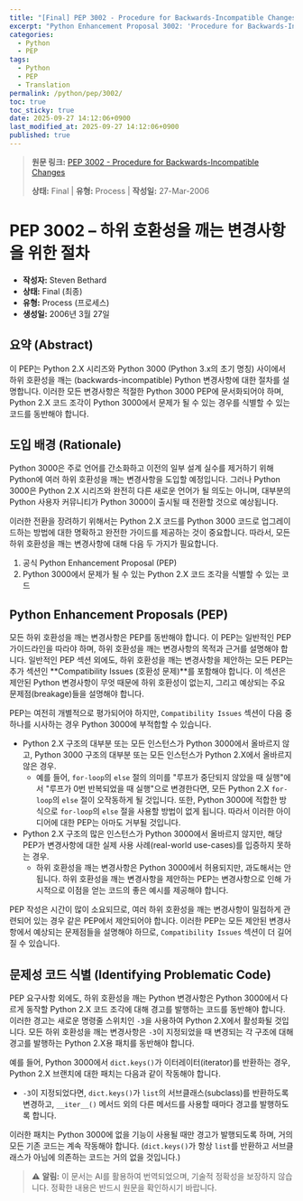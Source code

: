 ```yaml
---
title: "[Final] PEP 3002 - Procedure for Backwards-Incompatible Changes"
excerpt: "Python Enhancement Proposal 3002: 'Procedure for Backwards-Incompatible Changes'에 대한 한국어 번역입니다."
categories:
  - Python
  - PEP
tags:
  - Python
  - PEP
  - Translation
permalink: /python/pep/3002/
toc: true
toc_sticky: true
date: 2025-09-27 14:12:06+0900
last_modified_at: 2025-09-27 14:12:06+0900
published: true
---
```

> **원문 링크:** [PEP 3002 - Procedure for Backwards-Incompatible Changes](https://peps.python.org/pep-3002/)
>
> **상태:** Final | **유형:** Process | **작성일:** 27-Mar-2006



# PEP 3002 – 하위 호환성을 깨는 변경사항을 위한 절차

*   **작성자:** Steven Bethard
*   **상태:** Final (최종)
*   **유형:** Process (프로세스)
*   **생성일:** 2006년 3월 27일

## 요약 (Abstract)

이 PEP는 Python 2.X 시리즈와 Python 3000 (Python 3.x의 초기 명칭) 사이에서 하위 호환성을 깨는 (backwards-incompatible) Python 변경사항에 대한 절차를 설명합니다. 이러한 모든 변경사항은 적절한 Python 3000 PEP에 문서화되어야 하며, Python 2.X 코드 조각이 Python 3000에서 문제가 될 수 있는 경우를 식별할 수 있는 코드를 동반해야 합니다.

## 도입 배경 (Rationale)

Python 3000은 주로 언어를 간소화하고 이전의 일부 설계 실수를 제거하기 위해 Python에 여러 하위 호환성을 깨는 변경사항을 도입할 예정입니다. 그러나 Python 3000은 Python 2.X 시리즈와 완전히 다른 새로운 언어가 될 의도는 아니며, 대부분의 Python 사용자 커뮤니티가 Python 3000이 출시될 때 전환할 것으로 예상됩니다.

이러한 전환을 장려하기 위해서는 Python 2.X 코드를 Python 3000 코드로 업그레이드하는 방법에 대한 명확하고 완전한 가이드를 제공하는 것이 중요합니다. 따라서, 모든 하위 호환성을 깨는 변경사항에 대해 다음 두 가지가 필요합니다.

1.  공식 Python Enhancement Proposal (PEP)
2.  Python 3000에서 문제가 될 수 있는 Python 2.X 코드 조각을 식별할 수 있는 코드

## Python Enhancement Proposals (PEP)

모든 하위 호환성을 깨는 변경사항은 PEP를 동반해야 합니다. 이 PEP는 일반적인 PEP 가이드라인을 따라야 하며, 하위 호환성을 깨는 변경사항의 목적과 근거를 설명해야 합니다. 일반적인 PEP 섹션 외에도, 하위 호환성을 깨는 변경사항을 제안하는 모든 PEP는 추가 섹션인 **Compatibility Issues (호환성 문제)**를 포함해야 합니다. 이 섹션은 제안된 Python 변경사항이 무엇 때문에 하위 호환성이 없는지, 그리고 예상되는 주요 문제점(breakage)들을 설명해야 합니다.

PEP는 여전히 개별적으로 평가되어야 하지만, `Compatibility Issues` 섹션이 다음 중 하나를 시사하는 경우 Python 3000에 부적합할 수 있습니다.

*   Python 2.X 구조의 대부분 또는 모든 인스턴스가 Python 3000에서 올바르지 않고, Python 3000 구조의 대부분 또는 모든 인스턴스가 Python 2.X에서 올바르지 않은 경우.
    *   예를 들어, `for-loop`의 `else` 절의 의미를 "루프가 중단되지 않았을 때 실행"에서 "루프가 0번 반복되었을 때 실행"으로 변경한다면, 모든 Python 2.X `for-loop`의 `else` 절이 오작동하게 될 것입니다. 또한, Python 3000에 적합한 방식으로 `for-loop`의 `else` 절을 사용할 방법이 없게 됩니다. 따라서 이러한 아이디어에 대한 PEP는 아마도 거부될 것입니다.
*   Python 2.X 구조의 많은 인스턴스가 Python 3000에서 올바르지 않지만, 해당 PEP가 변경사항에 대한 실제 사용 사례(real-world use-cases)를 입증하지 못하는 경우.
    *   하위 호환성을 깨는 변경사항은 Python 3000에서 허용되지만, 과도해서는 안 됩니다. 하위 호환성을 깨는 변경사항을 제안하는 PEP는 변경사항으로 인해 가시적으로 이점을 얻는 코드의 좋은 예시를 제공해야 합니다.

PEP 작성은 시간이 많이 소요되므로, 여러 하위 호환성을 깨는 변경사항이 밀접하게 관련되어 있는 경우 같은 PEP에서 제안되어야 합니다. 이러한 PEP는 모든 제안된 변경사항에서 예상되는 문제점들을 설명해야 하므로, `Compatibility Issues` 섹션이 더 길어질 수 있습니다.

## 문제성 코드 식별 (Identifying Problematic Code)

PEP 요구사항 외에도, 하위 호환성을 깨는 Python 변경사항은 Python 3000에서 다르게 동작할 Python 2.X 코드 조각에 대해 경고를 발행하는 코드를 동반해야 합니다. 이러한 경고는 새로운 명령줄 스위치인 `-3`을 사용하여 Python 2.X에서 활성화될 것입니다. 모든 하위 호환성을 깨는 변경사항은 `-3`이 지정되었을 때 변경되는 각 구조에 대해 경고를 발행하는 Python 2.X용 패치를 동반해야 합니다.

예를 들어, Python 3000에서 `dict.keys()`가 이터레이터(iterator)를 반환하는 경우, Python 2.X 브랜치에 대한 패치는 다음과 같이 작동해야 합니다.

*   `-3`이 지정되었다면, `dict.keys()`가 `list`의 서브클래스(subclass)를 반환하도록 변경하고, `__iter__()` 메서드 외의 다른 메서드를 사용할 때마다 경고를 발행하도록 합니다.

이러한 패치는 Python 3000에 없을 기능이 사용될 때만 경고가 발행되도록 하며, 거의 모든 기존 코드는 계속 작동해야 합니다. (`dict.keys()`가 항상 `list`를 반환하고 서브클래스가 아님에 의존하는 코드는 거의 없을 것입니다.)

> ⚠️ **알림:** 이 문서는 AI를 활용하여 번역되었으며, 기술적 정확성을 보장하지 않습니다. 정확한 내용은 반드시 원문을 확인하시기 바랍니다.